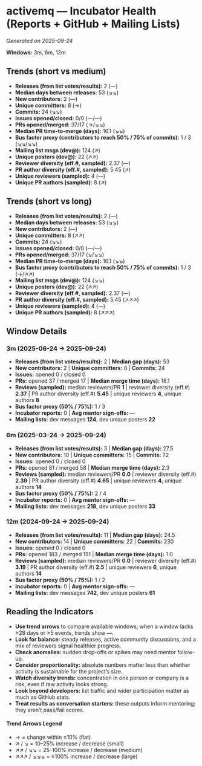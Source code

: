 # activemq — Incubator Health (Reports + GitHub + Mailing Lists)
_Generated on 2025-09-24_

**Windows:** 3m, 6m, 12m

## Trends (short vs medium)

- **Releases (from list votes/results):** 2 (—)
- **Median days between releases:** 53 (↘↘)
- **New contributors:** 2 (—)
- **Unique committers:** 8 (→)
- **Commits:** 24 (↘↘)
- **Issues opened/closed:** 0/0 (—/—)
- **PRs opened/merged:** 37/17 (→/↘↘)
- **Median PR time-to-merge (days):** 16.1 (↘↘)
- **Bus factor proxy (contributors to reach 50% / 75% of commits):** 1 / 3 (↘↘/↘↘)
- **Mailing list msgs (dev@):** 124 (↗)
- **Unique posters (dev@):** 22 (↗↗)
- **Reviewer diversity (eff.#, sampled):** 2.37 (—)
- **PR author diversity (eff.#, sampled):** 5.45 (↗)
- **Unique reviewers (sampled):** 4 (—)
- **Unique PR authors (sampled):** 8 (↗)

## Trends (short vs long)

- **Releases (from list votes/results):** 2 (—)
- **Median days between releases:** 53 (↘↘)
- **New contributors:** 2 (—)
- **Unique committers:** 8 (↗↗)
- **Commits:** 24 (↘↘)
- **Issues opened/closed:** 0/0 (—/—)
- **PRs opened/merged:** 37/17 (↘/↘↘)
- **Median PR time-to-merge (days):** 16.1 (↘↘)
- **Bus factor proxy (contributors to reach 50% / 75% of commits):** 1 / 3 (→/↗↗)
- **Mailing list msgs (dev@):** 124 (↘↘)
- **Unique posters (dev@):** 22 (↗↗)
- **Reviewer diversity (eff.#, sampled):** 2.37 (—)
- **PR author diversity (eff.#, sampled):** 5.45 (↗↗↗)
- **Unique reviewers (sampled):** 4 (—)
- **Unique PR authors (sampled):** 8 (↗↗↗)

## Window Details
### 3m  (2025-06-24 → 2025-09-24)
- **Releases (from list votes/results):** 2  |  **Median gap (days):** 53
- **New contributors:** 2  |  **Unique committers:** 8  |  **Commits:** 24
- **Issues:** opened 0 / closed 0
- **PRs:** opened 37 / merged 17  |  **Median merge time (days):** 16.1
- **Reviews (sampled):** median reviewers/PR **1**  |  reviewer diversity (eff.#) **2.37**  |  PR author diversity (eff.#) **5.45**  |  unique reviewers **4**, unique authors **8**
- **Bus factor proxy (50% / 75%):** 1 / 3
- **Incubator reports:** 0  |  **Avg mentor sign-offs:** —
- **Mailing lists:** dev messages **124**, dev unique posters **22**

### 6m  (2025-03-24 → 2025-09-24)
- **Releases (from list votes/results):** 3  |  **Median gap (days):** 27.5
- **New contributors:** 10  |  **Unique committers:** 15  |  **Commits:** 72
- **Issues:** opened 0 / closed 0
- **PRs:** opened 81 / merged 58  |  **Median merge time (days):** 2.3
- **Reviews (sampled):** median reviewers/PR **0.0**  |  reviewer diversity (eff.#) **2.39**  |  PR author diversity (eff.#) **4.65**  |  unique reviewers **4**, unique authors **14**
- **Bus factor proxy (50% / 75%):** 2 / 4
- **Incubator reports:** 0  |  **Avg mentor sign-offs:** —
- **Mailing lists:** dev messages **218**, dev unique posters **33**

### 12m  (2024-09-24 → 2025-09-24)
- **Releases (from list votes/results):** 11  |  **Median gap (days):** 24.5
- **New contributors:** 14  |  **Unique committers:** 22  |  **Commits:** 230
- **Issues:** opened 0 / closed 0
- **PRs:** opened 183 / merged 151  |  **Median merge time (days):** 1.0
- **Reviews (sampled):** median reviewers/PR **0.0**  |  reviewer diversity (eff.#) **3.19**  |  PR author diversity (eff.#) **2.5**  |  unique reviewers **6**, unique authors **14**
- **Bus factor proxy (50% / 75%):** 1 / 2
- **Incubator reports:** 0  |  **Avg mentor sign-offs:** —
- **Mailing lists:** dev messages **742**, dev unique posters **61**

## Reading the Indicators
- **Use trend arrows** to compare available windows; when a window lacks ≥28 days or ≥5 events, trends show **—**.
- **Look for balance:** steady releases, active community discussions, and a mix of reviewers signal healthier progress.
- **Check anomalies:** sudden drop-offs or spikes may need mentor follow-up.
- **Consider proportionality:** absolute numbers matter less than whether activity is sustainable for the project’s size.
- **Watch diversity trends:** concentration in one person or company is a risk, even if raw activity looks strong.
- **Look beyond developers:** list traffic and wider participation matter as much as GitHub stats.
- **Treat results as conversation starters:** these outputs inform mentoring; they aren’t pass/fail scores.

#### Trend Arrows Legend
- →  = change within ±10% (flat)
- ↗ / ↘ = 10–25% increase / decrease (small)
- ↗↗ / ↘↘ = 25–100% increase / decrease (medium)
- ↗↗↗ / ↘↘↘ = ≥100% increase / decrease (large)
